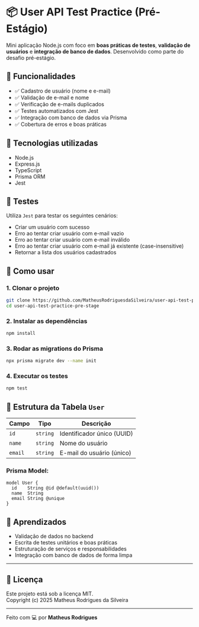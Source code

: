 # 📦 User API Test Practice (Pré-Estágio)

Mini aplicação Node.js com foco em **boas práticas de testes**, **validação de usuários** e **integração de banco de dados**. Desenvolvido como parte do desafio pré-estágio.

## 🚀 Funcionalidades

- ✅ Cadastro de usuário (nome e e-mail)
- ✅ Validação de e-mail e nome
- ✅ Verificação de e-mails duplicados
- ✅ Testes automatizados com Jest
- ✅ Integração com banco de dados via Prisma
- ✅ Cobertura de erros e boas práticas

## 📁 Tecnologias utilizadas

- Node.js
- Express.js
- TypeScript
- Prisma ORM
- Jest

## 🧪 Testes

Utiliza `Jest` para testar os seguintes cenários:

- Criar um usuário com sucesso
- Erro ao tentar criar usuário com e-mail vazio
- Erro ao tentar criar usuário com e-mail inválido
- Erro ao tentar criar usuário com e-mail já existente (case-insensitive)
- Retornar a lista dos usuários cadastrados


## 🚀 Como usar

### 1. Clonar o projeto
```bash
git clone https://github.com/MatheusRodriguesdaSilveira/user-api-test-practice-pre-stage.git
cd user-api-test-practice-pre-stage
```

### 2. Instalar as dependências
```bash
npm install
```

### 3. Rodar as migrations do Prisma
```bash
npx prisma migrate dev --name init
```

### 4. Executar os testes
```bash
npm test
```

## 📂 Estrutura da Tabela `User`

| Campo   | Tipo     | Descrição                      |
|---------|----------|-------------------------------|
| `id`    | `string` | Identificador único (UUID)     |
| `name`  | `string` | Nome do usuário                |
| `email` | `string` | E-mail do usuário (único)      |

### Prisma Model:
```prisma
model User {
  id    String @id @default(uuid())
  name  String
  email String @unique
}
```
## 🧠 Aprendizados

- Validação de dados no backend
- Escrita de testes unitários e boas práticas
- Estruturação de serviços e responsabilidades
- Integração com banco de dados de forma limpa

---

## 📃 Licença

Este projeto está sob a licença MIT. <br>
Copyright (c) 2025 Matheus Rodrigues da Silveira


---

Feito com 💻 por **Matheus Rodrigues**

